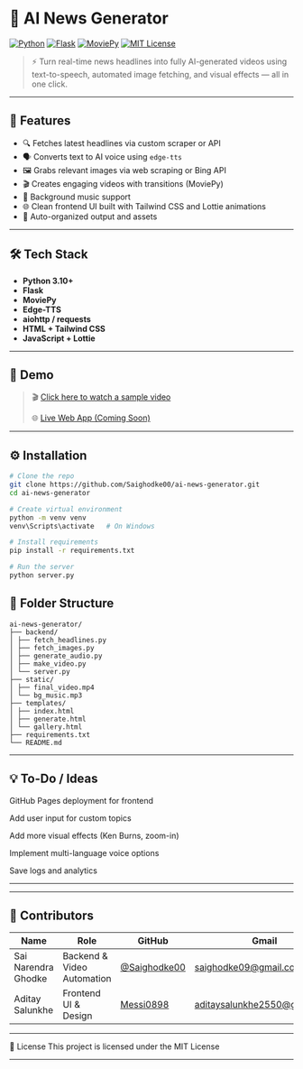 # 🎥 AI News Generator

[![Python](https://img.shields.io/badge/Python-3.10-blue?logo=python)](https://www.python.org/)
[![Flask](https://img.shields.io/badge/Flask-WebApp-000000?logo=flask)](https://flask.palletsprojects.com/)
[![MoviePy](https://img.shields.io/badge/MoviePy-VideoEditing-orange?logo=video)](https://zulko.github.io/moviepy/)
[![MIT License](https://img.shields.io/badge/License-MIT-green.svg)](LICENSE)

> ⚡ Turn real-time news headlines into fully AI-generated videos using text-to-speech, automated image fetching, and visual effects — all in one click.

---

## 🚀 Features

- 🔍 Fetches latest headlines via custom scraper or API
- 🗣️ Converts text to AI voice using `edge-tts`
- 🖼️ Grabs relevant images via web scraping or Bing API
- 🎬 Creates engaging videos with transitions (MoviePy)
- 🎵 Background music support
- 🌐 Clean frontend UI built with Tailwind CSS and Lottie animations
- 📁 Auto-organized output and assets

---

## 🛠️ Tech Stack

- **Python 3.10+**
- **Flask**
- **MoviePy**
- **Edge-TTS**
- **aiohttp / requests**
- **HTML + Tailwind CSS**
- **JavaScript + Lottie**

---

## 🧪 Demo

> 🎬 [Click here to watch a sample video](#) <!-- replace with your YouTube link or hosted video -->
>  
> 🌐 [Live Web App (Coming Soon)](https://saighodke00.github.io/ai-news-generator)

---

## ⚙️ Installation

```bash
# Clone the repo
git clone https://github.com/Saighodke00/ai-news-generator.git
cd ai-news-generator

# Create virtual environment
python -m venv venv
venv\Scripts\activate   # On Windows

# Install requirements
pip install -r requirements.txt

# Run the server
python server.py
```

## 📂 Folder Structure
```
ai-news-generator/
├── backend/
│ ├── fetch_headlines.py
│ ├── fetch_images.py
│ ├── generate_audio.py
│ ├── make_video.py
│ └── server.py
├── static/
│ ├── final_video.mp4
│ └── bg_music.mp3
├── templates/
│ ├── index.html
│ ├── generate.html
│ └── gallery.html
├── requirements.txt
└── README.md
```
---

## 💡 To-Do / Ideas
 GitHub Pages deployment for frontend

 Add user input for custom topics

 Add more visual effects (Ken Burns, zoom-in)

 Implement multi-language voice options

 Save logs and analytics
 
 ---

---

## 👥 Contributors

| Name | Role | GitHub | Gmail |
|------|------|--------|-------|
| Sai Narendra Ghodke | Backend & Video Automation | [@Saighodke00](https://github.com/Saighodke00) |saighodke09@gmail.com|
| Aditay Salunkhe | Frontend UI & Design | [Messi0898](https://github.com/Messi0898) |aditaysalunkhe2550@gamil.com |

 
---

📄 License
This project is licensed under the MIT License

---


